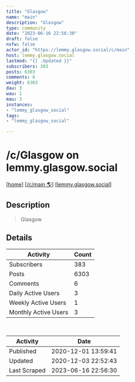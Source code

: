 ```yaml
---
title: "Glasgow" 
name: "main"
description: "Glasgow"
type: community
date: "2023-06-16 22:56:30"
draft: false
nsfw: false
actor_id: "https://lemmy.glasgow.social/c/main"
host: lemmy.glasgow.social
lastmod: "{[ .Updated }}"
subscribers: 383
posts: 6303
comments: 6
weight: 6303
dau: 3
wau: 1
mau: 3
instances:
- "lemmy_glasgow_social"
tags: 
- "lemmy_glasgow_social"

---
```


# /c/Glasgow on lemmy.glasgow.social

[[home](/)]
[[/c/main 🌎](https://lemmy.glasgow.social/c/main)]
[[lemmy.glasgow.social](/instances/lemmy_glasgow_social)]


## Description 

<blockquote class="description">
Glasgow
</blockquote>


## Details

| Activity | Count  |
|----------------------|---|
| Subscribers          | 383 |
| Posts                | 6303  |
| Comments             | 6  |
| Daily Active Users   | 3  |
| Weekly Active Users  | 1  |
| Monthly Active Users | 3  |

<br>

| Activity | Date |
|----------------------|---|
| Published            | 2020-12-01 13:59:41 |
| Updated              | 2020-12-03 22:52:43 |
| Last Scraped         | 2023-06-16 22:56:30 |
